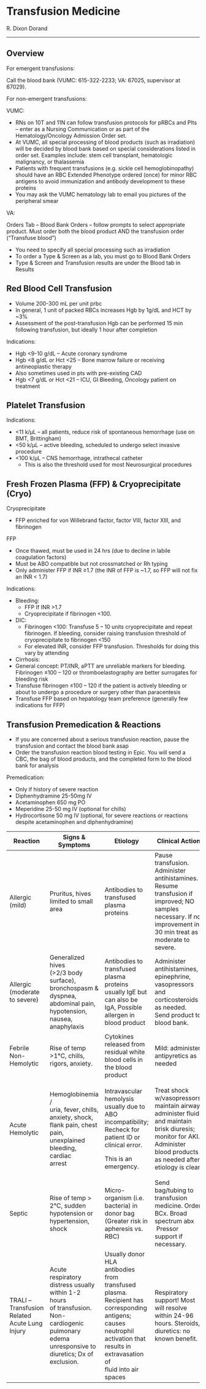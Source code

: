 # Transfusion Medicine

R. Dixon Dorand

---

## Overview

For emergent transfusions:

Call the blood bank (VUMC: 615-322-2233; VA: 67025, supervisor at 67029).

For non-emergent transfusions:

VUMC:

- RNs on 10T and 11N can follow transfusion protocols for pRBCs and
    Plts – enter as a Nursing Communication or as part of the
    Hematology/Oncology Admission Order set.
- At VUMC, all special processing of blood products (such as
    irradiation) will be decided by blood bank based on special
    considerations listed in order set. Examples include: stem cell
    transplant, hematologic malignancy, or thalassemia
- Patients with frequent transfusions (e.g. sickle cell
    hemoglobinopathy) should have an RBC Extended Phenotype ordered
    (once) for minor RBC antigens to avoid immunization and antibody
    development to these proteins
- You may ask the VUMC hematology lab to email you pictures of the
    peripheral smear

VA:

Orders Tab – Blood Bank Orders – follow prompts to select
appropriate product. Must order both the blood product AND the
transfusion order (“Transfuse blood”)

- You need to specify all special processing such as irradiation
- To order a Type & Screen as a lab, you must go to Blood Bank Orders
- Type & Screen and Transfusion results are under the Blood tab in
    Results

## Red Blood Cell Transfusion

- Volume 200-300 mL per unit prbc
- In general, 1 unit of packed RBCs increases Hgb by 1g/dL and HCT by ~3%
- Assessment of the post-transfusion Hgb can be performed 15 min
    following transfusion, but ideally 1 hour after completion

Indications:

- Hgb <9-10 g/dL – Acute coronary syndrome
- Hgb <8 g/dL or Hct <25 – Bone marrow failure or receiving
    antineoplastic therapy
- Also sometimes used in pts with pre-existing CAD
- Hgb <7 g/dL or Hct <21 – ICU, GI Bleeding, Oncology patient on
    treatment

## Platelet Transfusion

Indications:

- <11 k/µL – all patients, reduce risk of spontaneous hemorrhage (use
    on BMT, Brittingham)
- <50 k/µL – active bleeding, scheduled to undergo select invasive
    procedure
- <100 k/µL – CNS hemorrhage, intrathecal catheter
    - This is also the threshold used for most Neurosurgical procedures

## Fresh Frozen Plasma (FFP) & Cryoprecipitate (Cryo)

Cryoprecipitate

- FFP enriched for von Willebrand factor, factor VIII, factor XIII,
    and fibrinogen

FFP

- Once thawed, must be used in 24 hrs (due to decline in labile
    coagulation factors)
- Must be ABO compatible but not crossmatched or Rh typing
- Only administer FFP if INR ≥1.7 (the INR of FFP is ~1.7, so FFP will not fix an INR < 1.7)

Indications:

- Bleeding:
    - FFP If INR >1.7
    - Cryoprecipitate if fibrinogen <100.
- DIC:
    - Fibrinogen <100: Transfuse 5 – 10 units cryoprecipitate and repeat
        fibrinogen. If bleeding, consider raising transfusion threshold of
        cryoprecipitate to fibrinogen <150
    - For elevated INR, consider FFP transfusion. Thresholds for doing
        this vary by attending
- Cirrhosis:
- General concept: PT/INR, aPTT are unreliable markers for bleeding.
    Fibrinogen ≤100 – 120 or thromboelastography are better surrogates
    for bleeding risk
- Transfuse fibrinogen ≤100 – 120 if the patient is actively bleeding
    or about to undergo a procedure or surgery other than paracentesis
- Transfuse FFP based on hepatology team preference (generally few
    indications for FFP)

## Transfusion Premedication & Reactions

- If you are concerned about a serious transfusion reaction, pause the
    transfusion and contact the blood bank asap
- Order the transfusion reaction blood testing in Epic. You will send
    a CBC, the bag of blood products, and the completed form to the
    blood bank for analysis

Premedication:

- Only if history of severe reaction
- Diphenhydramine 25-50mg IV
- Acetaminophen 650 mg PO
- Meperidine 25-50 mg IV (optional for chills)
- Hydrocortisone 50 mg IV (optional, for severe reactions or reactions
    despite acetaminophen and diphenhydramine)

<table>
<colgroup>
<col style="width: 19%" />
<col style="width: 26%" />
<col style="width: 27%" />
<col style="width: 26%" />
</colgroup>
<thead>
<tr class="header">
<th>Reaction</th>
<th>Signs &amp; Symptoms</th>
<th>Etiology</th>
<th>Clinical Action</th>
</tr>
</thead>
<tbody>
<tr class="odd">
<td>Allergic (mild)</td>
<td>Pruritus, hives limited to small area</td>
<td>Antibodies to transfused plasma proteins</td>
<td>Pause transfusion. Administer antihistamines. Resume transfusion if
improved; NO samples necessary. If no improvement in 30 min treat as
moderate to severe.</td>
</tr>
<tr class="even">
<td>Allergic<br />
(moderate<br />
to severe)</td>
<td>Generalized hives<br />
(&gt;2/3 body surface),<br />
bronchospasm &amp; dyspnea, abdominal pain, hypotension,<br />
nausea, anaphylaxis</td>
<td>Antibodies to<br />
transfused plasma<br />
proteins usually IgE but can also be IgA, Possible allergen in blood
product</td>
<td>Administer antihistamines, epinephrine, vasopressors and
corticosteroids as needed. Send product to blood bank.</td>
</tr>
<tr class="odd">
<td>Febrile Non-Hemolytic</td>
<td>Rise of temp &gt;1°C, chills, rigors, anxiety.</td>
<td>Cytokines released from residual white blood cells in the blood
product</td>
<td>Mild: administer antipyretics as needed</td>
</tr>
<tr class="even">
<td>Acute<br />
Hemolytic</td>
<td>Hemoglobinemia /<br />
uria, fever, chills,<br />
anxiety, shock,<br />
flank pain, chest<br />
pain, unexplained<br />
bleeding, cardiac<br />
arrest</td>
<td><p>Intravascular hemolysis usually due to ABO incompatibility;
Recheck for patient ID or clinical error.</p>
<p>This is an emergency.</p></td>
<td>Treat shock w/vasopressors; maintain airway; administer fluids and
maintain brisk diuresis; monitor for AKI.. Administer blood products as
needed after etiology is clear.</td>
</tr>
<tr class="odd">
<td>Septic</td>
<td>Rise of temp &gt; 2°C, sudden hypotension or hypertension,<br />
shock</td>
<td>Micro-organism (i.e. bacteria) in donor bag (Greater risk in
apheresis vs. RBC)</td>
<td>Send bag/tubing to transfusion medicine. Order BCx. Broad spectrum
abx  Pressor support if necessary.</td>
</tr>
<tr class="even">
<td>TRALI –<br />
Transfusion<br />
Related<br />
Acute Lung<br />
Injury</td>
<td>Acute respiratory<br />
distress usually<br />
within 1-2 hours<br />
of transfusion.<br />
Non-cardiogenic<br />
pulmonary edema<br />
unresponsive to<br />
diuretics; Dx of exclusion.</td>
<td>Usually donor HLA<br />
antibodies from<br />
transfused plasma. Recipient has corresponding<br />
antigens; causes neutrophil<br />
activation that<br />
results in<br />
extravasation of<br />
fluid into air<br />
spaces</td>
<td>Respiratory support! Most will resolve within 24-96 hours. Steroids,
diuretics: no known benefit.</td>
</tr>
</tbody>
</table>
